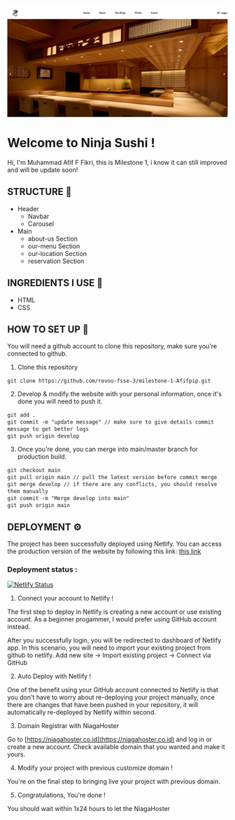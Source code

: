 ![Header](sources/md-img/Screenshot_1.jpg)

<h1> Welcome to Ninja Sushi !</h1>

Hi, I'm Muhammad Afif F Fikri, this is Milestone 1, i know it can still improved and will be update soon!

## STRUCTURE 📰
- Header
  - Navbar
  - Carousel
- Main
  - about-us Section
  - our-menu Section
  - our-location Section
  - reservation Section

## INGREDIENTS I USE 📜
- HTML
- CSS

## HOW TO SET UP 📰
You will need a github account to clone this repository, make sure you're connected to github.

1. Clone this repository
```
git clone https://github.com/revou-fsse-3/milestone-1-Afifpip.git
```
2. Develop & modify the website with your personal information, once it's done you will need to push it.
```
git add .
git commit -m "update message" // make sure to give details commit message to get better logs
git push origin develop 
```
3. Once you're done, you can merge into main/master branch for production build.
```
git checkout main
git pull origin main // pull the latest version before commit merge
git merge develop // if there are any conflicts, you should resolve them manually
git commit -m "Merge develop into main"
git push origin main
```

## DEPLOYMENT  ⚙️
The project has been successfully deployed using Netlify. You can access the production version of the website by following this link: [this link](https://milestone-1.gopip.site/)

### Deployment status :
[![Netlify Status](https://api.netlify.com/api/v1/badges/fd84e054-64dc-46b4-967d-198778bd6c8a/deploy-status)](https://app.netlify.com/sites/avicena-week5/deploys)

1. Connect your account to Netlify !

The first step to deploy in Netlify is creating a new account or use existing account. As a beginner progammer, I would prefer using GitHub account instead.

After you successfully login, you will be redirected to dashboard of Netlify app. In this scenario, you will need to import your existing project from github to netlify. Add new site -> Import existing project -> Connect via GitHub

2. Auto Deploy with Netlify !

One of the benefit using your GitHub account connected to Netlify is that you don't have to worry about re-deploying your project manually, once there are changes that have been pushed in your repository, it will automatically re-deployed by Netlify within second.

3. Domain Registrar with NiagaHoster

Go to [https://niagahoster.co.id](https://niagahoster.co.id) and log in or create a new account. Check available domain that you wanted and make it yours.

4. Modify your project with previous customize domain !

You're on the final step to bringing live your project with previous domain.

5. Congratulations, You're done !

You should wait within 1x24 hours to let the NiagaHoster